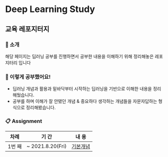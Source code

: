 # Deep Learning Study
## 교육 레포지터지

### **🏡 소개**

해당 페이지는 딥러닝 공부를 진행하면서 공부한 내용을 이해하기 위해 정리해놓은 레포지터리 입니다


### **📌 이렇게 공부했어요!**
- 딥러닝 개념과 활용과 밑바닥부터 시작하는 딥러닝을 기반으로 이해한 내용을 정리해뒀습니다.
- 공부를 하며 이해가 잘 안됐던 개념 & 중요하다 생각하는 개념들을 자문자답하는 형식으로 정리해봤습니다.


### **📋 Assignment**
|차례|기 간|내 용|
|------|---|---|
|1번 째| ~ 2021.8.20(Fri)| [기본개념](https://github.com/toast-ceo/DeepLearning_Study/blob/main/%EB%94%A5%EB%9F%AC%EB%8B%9D%20%EC%A0%95%EB%A6%AC%201/%E1%84%83%E1%85%B5%E1%86%B8%E1%84%85%E1%85%A5%E1%84%82%E1%85%B5%E1%86%BC%20%E1%84%8C%E1%85%A5%E1%86%BC%E1%84%85%E1%85%B5%20%E1%84%82%E1%85%A9%E1%84%90%E1%85%B3%201%2032d5db8a9db245a78dc5cd60fca862aa.md)|
